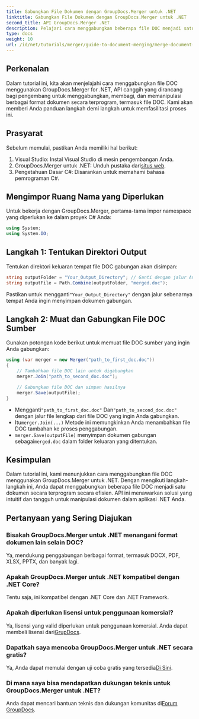 ```yaml
---
title: Gabungkan File Dokumen dengan GroupDocs.Merger untuk .NET
linktitle: Gabungkan File Dokumen dengan GroupDocs.Merger untuk .NET
second_title: API GroupDocs.Merger .NET
description: Pelajari cara menggabungkan beberapa file DOC menjadi satu dokumen dengan mudah menggunakan GroupDocs.Merger untuk .NET. Tutorial komprehensif ini menyediakan pendekatan yang jelas dan bertahap, yang mencakup prasyarat, cuplikan kode, dan Tanya Jawab Umum.
type: docs
weight: 10
url: /id/net/tutorials/merger/guide-to-document-merging/merge-document-files/
---
```

## Perkenalan

Dalam tutorial ini, kita akan menjelajahi cara menggabungkan file DOC menggunakan GroupDocs.Merger for .NET, API canggih yang dirancang bagi pengembang untuk menggabungkan, membagi, dan memanipulasi berbagai format dokumen secara terprogram, termasuk file DOC. Kami akan memberi Anda panduan langkah demi langkah untuk memfasilitasi proses ini.

## Prasyarat

Sebelum memulai, pastikan Anda memiliki hal berikut:

1. Visual Studio: Instal Visual Studio di mesin pengembangan Anda.
2. GroupDocs.Merger untuk .NET: Unduh pustaka dari[situs web](https://releases.groupdocs.com/merger/net/).
3. Pengetahuan Dasar C#: Disarankan untuk memahami bahasa pemrograman C#.

## Mengimpor Ruang Nama yang Diperlukan

Untuk bekerja dengan GroupDocs.Merger, pertama-tama impor namespace yang diperlukan ke dalam proyek C# Anda:

```csharp
using System;
using System.IO;
```

## Langkah 1: Tentukan Direktori Output

Tentukan direktori keluaran tempat file DOC gabungan akan disimpan:

```csharp
string outputFolder = "Your_Output_Directory"; // Ganti dengan jalur Anda
string outputFile = Path.Combine(outputFolder, "merged.doc");
```

 Pastikan untuk mengganti`"Your_Output_Directory"` dengan jalur sebenarnya tempat Anda ingin menyimpan dokumen gabungan.

## Langkah 2: Muat dan Gabungkan File DOC Sumber

Gunakan potongan kode berikut untuk memuat file DOC sumber yang ingin Anda gabungkan:

```csharp
using (var merger = new Merger("path_to_first_doc.doc"))
{
    // Tambahkan file DOC lain untuk digabungkan
    merger.Join("path_to_second_doc.doc");

    // Gabungkan file DOC dan simpan hasilnya
    merger.Save(outputFile);
}
```


-  Mengganti`"path_to_first_doc.doc"` Dan`"path_to_second_doc.doc"` dengan jalur file lengkap dari file DOC yang ingin Anda gabungkan.
-  Itu`merger.Join(...)` Metode ini memungkinkan Anda menambahkan file DOC tambahan ke proses penggabungan.
- `merger.Save(outputFile)` menyimpan dokumen gabungan sebagai`merged.doc` dalam folder keluaran yang ditentukan.

## Kesimpulan

Dalam tutorial ini, kami menunjukkan cara menggabungkan file DOC menggunakan GroupDocs.Merger untuk .NET. Dengan mengikuti langkah-langkah ini, Anda dapat menggabungkan beberapa file DOC menjadi satu dokumen secara terprogram secara efisien. API ini menawarkan solusi yang intuitif dan tangguh untuk manipulasi dokumen dalam aplikasi .NET Anda.

## Pertanyaan yang Sering Diajukan

### Bisakah GroupDocs.Merger untuk .NET menangani format dokumen lain selain DOC?

Ya, mendukung penggabungan berbagai format, termasuk DOCX, PDF, XLSX, PPTX, dan banyak lagi.

### Apakah GroupDocs.Merger untuk .NET kompatibel dengan .NET Core?

Tentu saja, ini kompatibel dengan .NET Core dan .NET Framework.

### Apakah diperlukan lisensi untuk penggunaan komersial?

 Ya, lisensi yang valid diperlukan untuk penggunaan komersial. Anda dapat membeli lisensi dari[GrupDocs](https://purchase.groupdocs.com/buy).

### Dapatkah saya mencoba GroupDocs.Merger untuk .NET secara gratis?

 Ya, Anda dapat memulai dengan uji coba gratis yang tersedia[Di Sini](https://releases.groupdocs.com/).

### Di mana saya bisa mendapatkan dukungan teknis untuk GroupDocs.Merger untuk .NET?

 Anda dapat mencari bantuan teknis dan dukungan komunitas di[Forum GroupDocs](https://forum.groupdocs.com/c/merger/32).